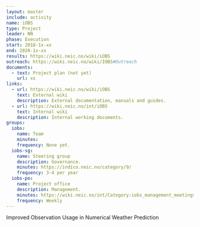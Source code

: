 ```yaml
---
layout: master
include: activity
name: iOBS
type: Project
leader: NN
phase: Execution
start: 2018-1x-xx
end: 2020-1x-xx
results: https://wiki.neic.no/wiki/iOBS
outreach: https://wiki.neic.no/wiki/IOBS#Outreach
documents:
  - text: Project plan (not yet)
    url: xx
links:
  - url: https://wiki.neic.no/wiki/iOBS
    text: External wiki
    description: External documentation, manuals and guides.
  - url: https://wiki.neic.no/int/iOBS
    text: Internal wiki
    description: Internal working documents.
groups:
  iobs:
    name: Team
    minutes:
    frequency: None yet.
  iobs-sg:
    name: Steering group
    description: Governance.
    minutes: https://indico.neic.no/category/9/
    frequency: 3-4 per year
  iobs-po:
    name: Project office
    description: Management.
    minutes: https://wiki.neic.no/int/Category:iobs_management_meetings
    frequency: Weekly
---
```

Improved Observation Usage in Numerical Weather Prediction
